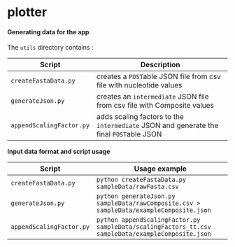 # plotter

#### Generating data for the app

The `utils` directory contains :

| Script                   | Description                                                                            |
| ------------------------ | -------------------------------------------------------------------------------------- |
| `createFastaData.py`     | creates a `POST`able JSON file from csv file with nucleotide values                    |
| `generateJson.py`        | creates an `intermediate` JSON file from csv file with Composite values                |
| `appendScalingFactor.py` | adds scaling factors to the `intermediate` JSON and generate the final `POST`able JSON |

**Input data format and script usage**

| Script                   | Usage example                                                                                     |
| ------------------------ | ------------------------------------------------------------------------------------------------- |
| `createFastaData.py`     | `python createFastaData.py sampleData/rawFasta.csv`                                               |
| `generateJson.py`        | `python generateJson.py sampleData/rawComposite.csv > sampleData/exampleComposite.json`           |
| `appendScalingFactor.py` | `python appendScalingFactor.py sampleData/scalingFactors_tt.csv sampleData/exampleComposite.json` |
